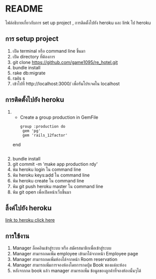 # README
ไฟล์อธิบายเกี่ยวกับการ set up project , การติดตั้งไปยัง heroku และ link ไป heroku

## การ setup project
1. เปิด terminal หรือ command line ขึ้นมา 
2. เปิด directory ที่ต้องการ
3. git clone https://github.com/game1095/re_hotel.git
4. bundle install
5. rake db:migrate 
6. rails s
7. เข้าไปที่ http://localhost:3000/ เพื่อรันโปรเจคใน localhost

## การติดตั้งไปยัง heroku
1. - Create a group production in GemFile
     ```
     group :production do
      gem 'pg'
      gem 'rails_12factor'
    end
    ```
2. bundle install
3. git commit -m 'make app production rdy'
4. พิม heroku login ใน command line
5. พิม heroku keys:add ใน command line
6. พิม heroku create ใน command line
7. พิม git push heroku master ใน command line 
8. พิม git open เพื่อเปิดหน้าเว็บขึ้นมา

## ลิ้งค์ไปยัง heroku
[link to heroku click here](https://glacial-falls-28963.herokuapp.com/)

## การใช้งาน
1. Manager ล็อคอินเข้าสู่ระบบ หรือ สมัครสมาชิกเพื่อเข้าสู่ระบบ
2. Manager สามารถกดเพิ่ม employee เข้ามาได้จากหน้า Employee page
3. Manager สามารถกดเพิ่มห้องได้จากหน้า Room reservation
4. Manager สามารถเพิ่มการจองห้องโดยการกดปุ่ม Book ของแต่ละห้อง 
5. หลังจากกด book แล้ว manager สามารถเพิ่ม ข้อมูลของลูกค้าที่จองห้องนั้นๆได้
